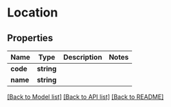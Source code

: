 # Location

## Properties
Name | Type | Description | Notes
------------ | ------------- | ------------- | -------------
**code** | **string** |  | 
**name** | **string** |  | 

[[Back to Model list]](../../README.md#documentation-for-models) [[Back to API list]](../../README.md#documentation-for-api-endpoints) [[Back to README]](../../README.md)

